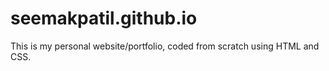 # seemakpatil.github.io

This is my personal website/portfolio, coded from scratch using HTML and CSS.
